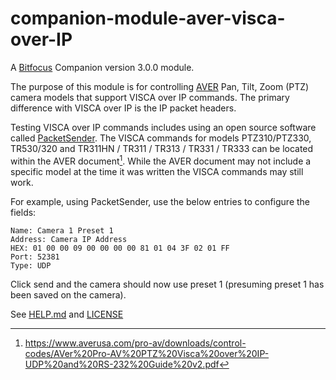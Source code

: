 # companion-module-aver-visca-over-IP
A [Bitfocus](https://github.com/bitfocus) Companion version 3.0.0 module.

The purpose of this module is for controlling [AVER](https://averusa.com/products/ptz-camera/) Pan, Tilt, Zoom (PTZ) camera models that support VISCA over IP commands. The primary difference with VISCA over IP is the IP packet headers.

Testing VISCA over IP commands includes using an open source software called [PacketSender](https://packetsender.com/). The VISCA commands for models PTZ310/PTZ330, TR530/320 and TR311HN / TR311 / TR313 / TR331 / TR333 can be located within the AVER document[^1]. While the AVER document may not include a specific model at the time it was written the VISCA commands may still work.

For example, using PacketSender, use the below entries to configure the fields:

```
Name: Camera 1 Preset 1
Address: Camera IP Address
HEX: 01 00 00 09 00 00 00 00 81 01 04 3F 02 01 FF
Port: 52381
Type: UDP
```
Click send and the camera should now use preset 1 (presuming preset 1 has been saved on the camera).



[^1]: https://www.averusa.com/pro-av/downloads/control-codes/AVer%20Pro-AV%20PTZ%20Visca%20over%20IP-UDP%20and%20RS-232%20Guide%20v2.pdf

See [HELP.md](./HELP.md) and [LICENSE](./LICENSE)